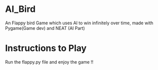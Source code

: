 # AI_Bird
An Flappy bird Game which uses AI to win infinitely over time, made with  Pygame(Game dev) and NEAT (AI Part) 
# Instructions to Play
Run the flappy.py file and enjoy the game !!
